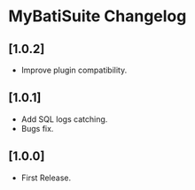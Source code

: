 <!-- Keep a Changelog guide -> https://keepachangelog.com -->

# MyBatiSuite Changelog

## [1.0.2]
- Improve plugin compatibility.

## [1.0.1]
- Add SQL logs catching.
- Bugs fix.

## [1.0.0]
- First Release.

